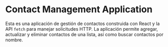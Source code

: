 # Contact Management Application

Esta es una aplicación de gestión de contactos construida con React y la API `fetch` para manejar solicitudes HTTP. La aplicación permite agregar, actualizar y eliminar contactos de una lista, así como buscar contactos por nombre.

